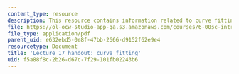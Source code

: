 ```yaml
---
content_type: resource
description: This resource contains information related to curve fitting.
file: https://ol-ocw-studio-app-qa.s3.amazonaws.com/courses/6-00sc-introduction-to-computer-science-and-programming-spring-2011/f5a88f8c2b26d67c7f29101fb02243b6_MIT6_00SCS11_lec17.pdf
file_type: application/pdf
parent_uid: e632ebd5-0e8f-47bb-2666-d9152f62e9e4
resourcetype: Document
title: 'Lecture 17 handout: curve fitting'
uid: f5a88f8c-2b26-d67c-7f29-101fb02243b6
---
```

